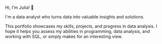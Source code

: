 Hi, I'm Julia! 👋

I'm a data analyst who turns data into valuable insights and solutions.

This portfolio showcases my skills, projects, and progress in data analysis. I hope it helps you assess my abilities in programming, data analysis, and working with SQL, or simply makes for an interesting view.

